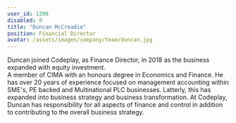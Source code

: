 ```yaml
---
user_id: 1200
disabled: 0
title: "Duncan McCreadie"
position: Financial Director
avatar: /assets/images/company/team/duncan.jpg
---
```


Duncan joined Codeplay, as Finance Director, in 2018 as the business expanded with equity investment.  
A member of CIMA with an honours degree in Economics and Finance.  He has over 20 years of experience 
focused on management accounting within SME's, PE backed and Multinational PLC businesses.  Latterly, 
this has expanded into business strategy and business transformation.  At Codeplay, Duncan has responsibility 
for all aspects of finance and control in addition to contributing to the overall business strategy.	
